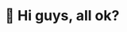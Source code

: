 <body>
  
  <div>
    <p align="center">
      <img src="" style="">
    </p
  </div>
  
  <h1> 🥇 Hi guys, all ok? </h1>
  
</body>
